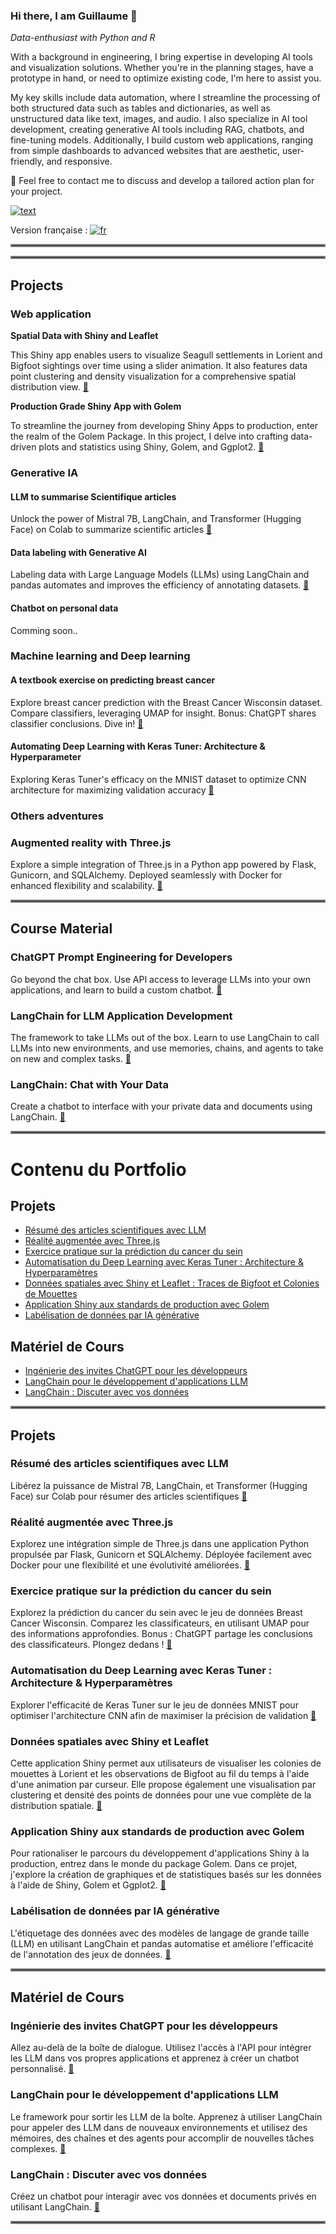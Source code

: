 ### Hi there, I am Guillaume 👋
<em>Data-enthusiast with Python and R</em>

With a background in engineering, I bring expertise in developing AI tools and visualization solutions. Whether you're in the planning stages, have a prototype in hand, or need to optimize existing code, I'm here to assist you.

My key skills include data automation, where I streamline the processing of both structured data such as tables and dictionaries, as well as unstructured data like text, images, and audio. I also specialize in AI tool development, creating generative AI tools including RAG, chatbots, and fine-tuning models. Additionally, I build custom web applications, ranging from simple dashboards to advanced websites that are aesthetic, user-friendly, and responsive.

💬 Feel free to contact me to discuss and develop a tailored action plan for your project.

[![text](https://img.shields.io/badge/LinkedIn-0077B5?style=for-the-badge&logo=linkedin&logoColor=white)](https://www.linkedin.com/in/guillaumejeffroy/)


Version française : [![fr](https://img.shields.io/badge/lang-fr-red.svg)](#contenu-du-portfolio)

<hr style="border:2px solid gray">


<hr style="border:2px solid gray"> 

## Projects 
### Web application
**Spatial Data with Shiny and Leaflet**

This Shiny app enables users to visualize Seagull settlements in Lorient and Bigfoot sightings over time using a slider animation. It also features data point clustering and density visualization for a comprehensive spatial distribution view.  [🔗](https://github.com/Gjeffroy/leaflet_viewer_shiny/tree/main)

**Production Grade Shiny App with Golem**

To streamline the journey from developing Shiny Apps to production, enter the realm of the Golem Package. In this project, I delve into crafting data-driven plots and statistics using Shiny, Golem, and Ggplot2.  [🔗](https://github.com/Gjeffroy/shiny-production-golem)

### Generative IA
#### LLM to summarise Scientifique articles 
Unlock the power of Mistral 7B, LangChain, and Transformer (Hugging Face) on Colab to summarize scientific articles  [🔗](https://github.com/Gjeffroy/Mistral7b_scientific_article)

#### Data labeling with Generative AI
Labeling data with Large Language Models (LLMs) using LangChain and pandas automates and improves the efficiency of annotating datasets. [🔗](https://github.com/Gjeffroy/labelling_data_with_llm/tree/main)

#### Chatbot on personal data
Comming soon..

### Machine learning and Deep learning
#### A textbook exercise on predicting breast cancer
Explore breast cancer prediction with the Breast Cancer Wisconsin dataset. Compare classifiers, leveraging UMAP for insight. Bonus: ChatGPT shares classifier conclusions. Dive in!   [🔗](https://github.com/Gjeffroy/breast_cancer_classification)

#### Automating Deep Learning with Keras Tuner: Architecture & Hyperparameter
Exploring Keras Tuner's efficacy on the MNIST dataset to optimize CNN architecture for maximizing validation accuracy   [🔗](https://github.com/Gjeffroy/hyperparam_autotuning_keras/tree/main)

### Others adventures

### Augmented reality with Three.js 
Explore a simple integration of Three.js in a Python app powered by Flask, Gunicorn, and SQLAlchemy. Deployed seamlessly with Docker for enhanced flexibility and scalability.  [🔗](https://github.com/Gjeffroy/AR_with_threejs)




<hr style="border:2px solid gray">

## Course Material

### ChatGPT Prompt Engineering for Developers
Go beyond the chat box. Use API access to leverage LLMs into your own applications, and learn to build a custom chatbot.  [🔗](https://github.com/Gjeffroy/chatgpt-prompt-engineering-for-developers)

### LangChain for LLM Application Development
The framework to take LLMs out of the box. Learn to use LangChain to call LLMs into new environments, and use memories, chains, and agents to take on new and complex tasks.  [🔗](https://github.com/Gjeffroy/langchain-for-llm-application-development)

### LangChain: Chat with Your Data
Create a chatbot to interface with your private data and documents using LangChain.  [🔗](https://github.com/Gjeffroy/langchain-chat-with-your-data)


<hr style="border:2px solid gray">




# Contenu du Portfolio
## Projets
* [Résumé des articles scientifiques avec LLM](#llm-resume-des-articles-scientifiques)
* [Réalité augmentée avec Three.js](#realite-augmentee-avec-threejs)
* [Exercice pratique sur la prédiction du cancer du sein](#exercice-pratique-sur-la-prediction-du-cancer-du-sein)
* [Automatisation du Deep Learning avec Keras Tuner : Architecture & Hyperparamètres](#automatisation-du-deep-learning-avec-keras-tuner-architecture-et-hyperparametres)
* [Données spatiales avec Shiny et Leaflet : Traces de Bigfoot et Colonies de Mouettes](#donnees-spatiales-avec-shiny-et-leaflet)
* [Application Shiny aux standards de production avec Golem](#application-shiny-aux-standards-de-production-avec-golem)
* [Labélisation de données par IA générative](#labélisation-de-données-par-ia-générative)

## Matériel de Cours
* [Ingénierie des invites ChatGPT pour les développeurs](#ingenierie-des-invites-chatgpt-pour-les-developpeurs)
* [LangChain pour le développement d'applications LLM](#langchain-pour-le-developpement-dapplications-llm)
* [LangChain : Discuter avec vos données](#langchain-discuter-avec-vos-donnees)

<hr style="border:2px solid gray">

## Projets 
### Résumé des articles scientifiques avec LLM
Libérez la puissance de Mistral 7B, LangChain, et Transformer (Hugging Face) sur Colab pour résumer des articles scientifiques  [🔗](https://github.com/Gjeffroy/Mistral7b_scientific_article)

### Réalité augmentée avec Three.js
Explorez une intégration simple de Three.js dans une application Python propulsée par Flask, Gunicorn et SQLAlchemy. Déployée facilement avec Docker pour une flexibilité et une évolutivité améliorées.  [🔗](https://github.com/Gjeffroy/AR_with_threejs)

### Exercice pratique sur la prédiction du cancer du sein
Explorez la prédiction du cancer du sein avec le jeu de données Breast Cancer Wisconsin. Comparez les classificateurs, en utilisant UMAP pour des informations approfondies. Bonus : ChatGPT partage les conclusions des classificateurs. Plongez dedans !   [🔗](https://github.com/Gjeffroy/breast_cancer_classification)

### Automatisation du Deep Learning avec Keras Tuner : Architecture & Hyperparamètres
Explorer l'efficacité de Keras Tuner sur le jeu de données MNIST pour optimiser l'architecture CNN afin de maximiser la précision de validation   [🔗](https://github.com/Gjeffroy/hyperparam_autotuning_keras/tree/main)

### Données spatiales avec Shiny et Leaflet
Cette application Shiny permet aux utilisateurs de visualiser les colonies de mouettes à Lorient et les observations de Bigfoot au fil du temps à l'aide d'une animation par curseur. Elle propose également une visualisation par clustering et densité des points de données pour une vue complète de la distribution spatiale.  [🔗](https://github.com/Gjeffroy/leaflet_viewer_shiny/tree/main)

### Application Shiny aux standards de production avec Golem
Pour rationaliser le parcours du développement d'applications Shiny à la production, entrez dans le monde du package Golem. Dans ce projet, j'explore la création de graphiques et de statistiques basés sur les données à l'aide de Shiny, Golem et Ggplot2.  [🔗](https://github.com/Gjeffroy/shiny-production-golem)

### Labélisation de données par IA générative
L'étiquetage des données avec des modèles de langage de grande taille (LLM) en utilisant LangChain et pandas automatise et améliore l'efficacité de l'annotation des jeux de données. [🔗](https://github.com/Gjeffroy/labelling_data_with_llm/tree/main)

<hr style="border:2px solid gray">

## Matériel de Cours

### Ingénierie des invites ChatGPT pour les développeurs
Allez au-delà de la boîte de dialogue. Utilisez l'accès à l'API pour intégrer les LLM dans vos propres applications et apprenez à créer un chatbot personnalisé.  [🔗](https://github.com/Gjeffroy/chatgpt-prompt-engineering-for-developers)

### LangChain pour le développement d'applications LLM
Le framework pour sortir les LLM de la boîte. Apprenez à utiliser LangChain pour appeler des LLM dans de nouveaux environnements et utilisez des mémoires, des chaînes et des agents pour accomplir de nouvelles tâches complexes.  [🔗](https://github.com/Gjeffroy/langchain-for-llm-application-development)

### LangChain : Discuter avec vos données
Créez un chatbot pour interagir avec vos données et documents privés en utilisant LangChain.  [🔗](https://github.com/Gjeffroy/langchain-chat-with-your-data)

<hr style="border:2px solid gray">

<!--
**Gjeffroy/gjeffroy** est un dépôt ✨ _spécial_ ✨ car son `README.md` (ce fichier) apparaît sur votre profil GitHub.

Voici quelques idées pour commencer :

- 🔭 Je travaille actuellement sur ...
- 🌱 J'apprends actuellement ...
- 👯 Je cherche à collaborer sur ...
- 🤔 Je cherche de l'aide pour ...
- 💬 Demandez-moi ...
- 📫 Comment me joindre : ...
- 😄 Pronoms : ...
- ⚡ Fait amusant : ...
-->




<!--
**Gjeffroy/gjeffroy** is a ✨ _special_ ✨ repository because its `README.md` (this file) appears on your GitHub profile.

Here are some ideas to get you started:

- 🔭 I’m currently working on ...
- 🌱 I’m currently learning ...
- 👯 I’m looking to collaborate on ...
- 🤔 I’m looking for help with ...
- 💬 Ask me about ...
- 📫 How to reach me: ...
- 😄 Pronouns: ...
- ⚡ Fun fact: ...
-->



